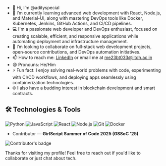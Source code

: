 - 👋 Hi, I’m @adityspecial  
- 🌱 I’m currently learning advanced web development with React, Node.js, and Material-UI, along with mastering DevOps tools like Docker, Kubernetes, Jenkins, GitHub Actions, and CI/CD pipelines.  
- 💻 I'm a passionate web developer and DevOps enthusiast, focused on creating scalable, efficient, and responsive applications while automating deployment and infrastructure management.  
- 💞️ I’m looking to collaborate on full-stack web development projects, open-source contributions, and DevOps automation initiatives.  
- 📫 How to reach me: [LinkedIn](https://www.linkedin.com/in/aditya-mishra-730399287/) or email me at me23bt033@iitdh.ac.in  
- 😄 Pronouns: He/Him  
- ⚡ Fun fact: I enjoy solving real-world problems with code, experimenting with CI/CD workflows, and deploying apps seamlessly using containerization technologies.  
- 🌐 I also have a budding interest in blockchain development and smart contracts.  
## 🛠️ Technologies & Tools
![Python](https://img.shields.io/badge/-Python-000?&logo=Python)
![JavaScript](https://img.shields.io/badge/-JavaScript-000?&logo=JavaScript)
![React](https://img.shields.io/badge/-React-000?&logo=React)
![Node.js](https://img.shields.io/badge/-Node.js-000?&logo=Node.js)
![Git](https://img.shields.io/badge/-Git-000?&logo=Git)
![Docker](https://img.shields.io/badge/-Docker-000?&logo=Docker)

- Contributor — **GirlScript Summer of Code 2025 (GSSoC '25)**

![Contributor's badge](https://github.com/user-attachments/assets/b3b6e2bc-d962-4692-891d-08e5638ba9e2)



Thanks for visiting my profile! Feel free to reach out if you'd like to collaborate or just chat about tech.
<!---
adityspecial/adityspecial is a ✨ special ✨ repository because its `README.md` (this file) appears on your GitHub profile.
You can click the Preview link to take a look at your changes.
--->
